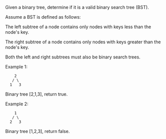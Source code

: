 Given a binary tree, determine if it is a valid binary search tree (BST).

Assume a BST is defined as follows:

The left subtree of a node contains only nodes with keys less than the node's key.

The right subtree of a node contains only nodes with keys greater than the node's key.

Both the left and right subtrees must also be binary search trees.

Example 1:

        2
       / \
      1   3

Binary tree [2,1,3], return true.

Example 2:

        1
       / \
      2   3

Binary tree [1,2,3], return false.

